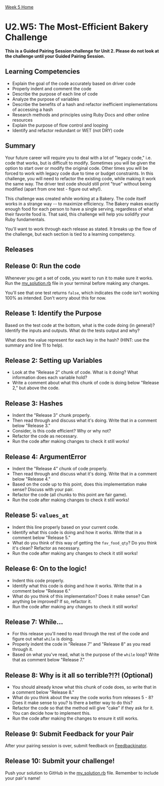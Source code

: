 [Week 5 Home](../)

# U2.W5: The Most-Efficient Bakery Challenge

**This is a Guided Pairing Session challenge for Unit 2. Please do not look at the challenge until your Guided Pairing Session.**

## Learning Competencies
- Explain the goal of the code accurately based on driver code
- Properly indent and comment the code
- Describe the purpose of each line of code
- Analyze the purpose of variables
- Describe the benefits of a hash and refactor inefficient implementations of accessing a hash
- Research methods and principles using Ruby Docs and other online resources
- Explain the purpose of flow control and looping
- Identify and refactor redundant or WET (not DRY) code

## Summary
Your future career will require you to deal with a lot of "legacy code," i.e. code that works, but is difficult to modify. Sometimes you will be given the option to start over or modify the original code. Other times you will be forced to work with legacy code due to time or budget constraints. In this challenge, you will need to refactor the existing code, while making it work the same way. The driver test code should still print "true" without being modified (apart from one test - figure out why!).

This challenge was created while working at a Bakery. The code itself works in a strange way -- to maximize efficiency. The Bakery makes exactly enough food for each person to have a single serving, regardless of what their favorite food is. That said, this challenge will help you solidify your Ruby fundamentals.

You'll want to work through each release as stated. It breaks up the flow of the challenge, but each section is tied to a learning competency.

## Releases

## Release 0: Run the code
Whenever you get a set of code, you want to run it to make sure it works. Run the [my_solution.rb](my_solution.rb) file in your terminal before making any changes.

You'll see that one test returns `false`, which indicates the code isn't working 100% as intended. Don't worry about this for now.

## Release 1: Identify the Purpose
Based on the test code at the bottom, what is the code doing (in general)? Identify the inputs and outputs. What do the tests output and why?

What does the value represent for each key in the hash? (HINT: use the summary and line 11 to help).

## Release 2: Setting up Variables
- Look at the "Release 2" chunk of code. What is it doing? What information does each variable hold?
- Write a comment about what this chunk of code is doing below "Release 2," but above the code.

## Release 3: Hashes
- Indent the "Release 3" chunk properly.
- Then read through and discuss what it's doing. Write that in a comment below "Release 3."
- Consider, is this code efficient? Why or why not?
- Refactor the code as necessary.
- Run the code after making changes to check it still works!

## Release 4: ArgumentError
- Indent the "Release 4" chunk of code properly.
- Then read through and discuss what it's doing. Write that in a comment below "Release 4."
- Based on the code up to this point, does this implementation make sense? Discuss with your pair.
- Refactor the code (all chunks to this point are fair game).
- Run the code after making changes to check it still works!

## Release 5: `values_at`
- Indent this line properly based on your current code.
- Identify what this code is doing and how it works. Write that in a comment below "Release 5."
- What do you think of this way of getting the `fav_food_qty`? Do you think it's clean? Refactor as necessary.
- Run the code after making any changes to check it still works!

## Release 6: On to the logic!
- Indent this code properly.
- Identify what this code is doing and how it works. Write that in a comment below "Release 6."
- What do you think of this implementation? Does it make sense? Can anything be improved? If so, refactor it.
- Run the code after making any changes to check it still works!

## Release 7: While...
- For this release you'll need to read through the rest of the code and figure out what `while` is doing.
- Properly indent the code in "Release 7" and "Release 8" as you read through it.
- Based on what you've read, what is the purpose of the `while` loop? Write that as comment below "Release 7."

## Release 8: Why is it all so terrible?!?! (Optional)
- You should already know what this chunk of code does, so write that in a comment below "Release 8."
- What do you think about the way the code works from releases 5 - 8? Does it make sense to you? Is there a better way to do this?
- Refactor the code so that the method will give "cake" if they ask for it. You can decide how to implement this.
- Run the code after making the changes to ensure it still works.

## Release 9: Submit Feedback for your Pair
After your pairing session is over, submit feedback on [Feedbackinator](https://socrates.devbootcamp.com/feedback/new).

## Release 10: Submit your challenge!
Push your solution to GitHub in the [my_solution.rb](my_solution.rb) file. Remember to include your pair's name!
